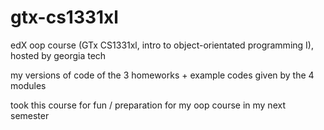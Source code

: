 # gtx-cs1331xl
edX oop course (GTx CS1331xl, intro to object-orientated programming I), hosted by georgia tech

my versions of code of the 3 homeworks + example codes given by the 4 modules

took this course for fun / preparation for my oop course in my next semester
